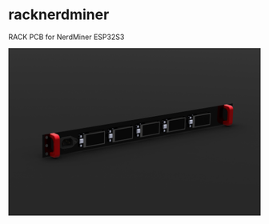 # racknerdminer
RACK PCB for NerdMiner ESP32S3

![alt text](https://github.com/ccadic/racknerdminer/blob/main/rack.JPG)
